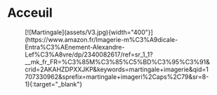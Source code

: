 # Acceuil

<figure markdown="span">
  [![Martingale](assets/V3.jpg){width="400"}](https://www.amazon.fr/Imagerie-m%C3%A9dicale-Entra%C3%AEnement-Alexandre-Lef%C3%A8vre/dp/2340082617/ref=sr_1_1?__mk_fr_FR=%C3%85M%C3%85%C5%BD%C3%95%C3%91&crid=2AKAHZDPXXJKP&keywords=martingale+imagerie&qid=1707330962&sprefix=martingale+imageri%2Caps%2C79&sr=8-1){:target="_blank"}
</figure>